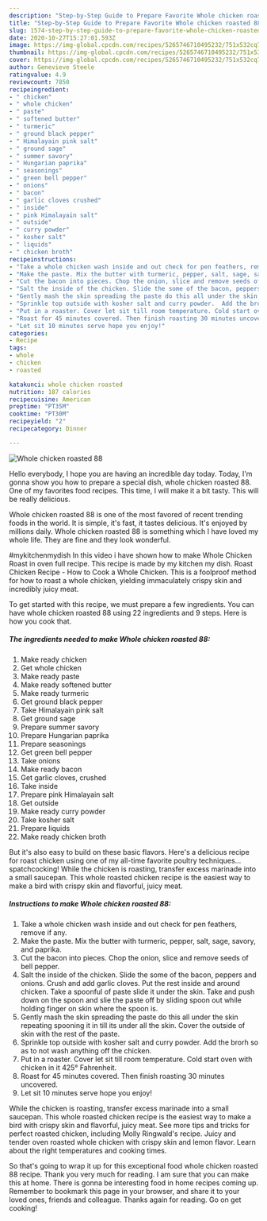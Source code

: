 ```yaml
---
description: "Step-by-Step Guide to Prepare Favorite Whole chicken roasted 88"
title: "Step-by-Step Guide to Prepare Favorite Whole chicken roasted 88"
slug: 1574-step-by-step-guide-to-prepare-favorite-whole-chicken-roasted-88
date: 2020-10-27T15:27:01.593Z
image: https://img-global.cpcdn.com/recipes/5265746710495232/751x532cq70/whole-chicken-roasted-88-recipe-main-photo.jpg
thumbnail: https://img-global.cpcdn.com/recipes/5265746710495232/751x532cq70/whole-chicken-roasted-88-recipe-main-photo.jpg
cover: https://img-global.cpcdn.com/recipes/5265746710495232/751x532cq70/whole-chicken-roasted-88-recipe-main-photo.jpg
author: Genevieve Steele
ratingvalue: 4.9
reviewcount: 7850
recipeingredient:
- " chicken"
- " whole chicken"
- " paste"
- " softened butter"
- " turmeric"
- " ground black pepper"
- " Himalayain pink salt"
- " ground sage"
- " summer savory"
- " Hungarian paprika"
- " seasonings"
- " green bell pepper"
- " onions"
- " bacon"
- " garlic cloves crushed"
- " inside"
- " pink Himalayain salt"
- " outside"
- " curry powder"
- " kosher salt"
- " liquids"
- " chicken broth"
recipeinstructions:
- "Take a whole chicken wash inside and out check for pen feathers, remove if any."
- "Make the paste. Mix the butter with turmeric, pepper, salt, sage, savory, and paprika."
- "Cut the bacon into pieces. Chop the onion, slice and remove seeds of bell pepper."
- "Salt the inside of the chicken. Slide the some of the bacon, peppers and onions. Crush and add garlic cloves. Put the rest inside and around chicken. Take a spoonful of paste slide it under the skin.  Take and push down on the spoon and slie the paste off by sliding spoon out while holding finger on skin where the spoon is."
- "Gently mash the skin spreading the paste do this all under the skin repeating spooning it in till its under all the skin. Cover the outside of skin with the rest of the paste."
- "Sprinkle top outside with kosher salt and curry powder.  Add the brorh so as to not wash anything off the chicken."
- "Put in a roaster. Cover let sit till room temperature. Cold start oven with chicken in it 425° Fahrenheit."
- "Roast for 45 minutes covered. Then finish roasting 30 minutes uncovered."
- "Let sit 10 minutes serve hope you enjoy!"
categories:
- Recipe
tags:
- whole
- chicken
- roasted

katakunci: whole chicken roasted 
nutrition: 187 calories
recipecuisine: American
preptime: "PT35M"
cooktime: "PT30M"
recipeyield: "2"
recipecategory: Dinner

---
```



![Whole chicken roasted 88](https://img-global.cpcdn.com/recipes/5265746710495232/751x532cq70/whole-chicken-roasted-88-recipe-main-photo.jpg)

Hello everybody, I hope you are having an incredible day today. Today, I'm gonna show you how to prepare a special dish, whole chicken roasted 88. One of my favorites food recipes. This time, I will make it a bit tasty. This will be really delicious.

Whole chicken roasted 88 is one of the most favored of recent trending foods in the world. It is simple, it's fast, it tastes delicious. It's enjoyed by millions daily. Whole chicken roasted 88 is something which I have loved my whole life. They are fine and they look wonderful.

#mykitchenmydish In this video i have shown how to make Whole Chicken Roast in oven full recipe. This recipe is made by my kitchen my dish. Roast Chicken Recipe - How to Cook a Whole Chicken. This is a foolproof method for how to roast a whole chicken, yielding immaculately crispy skin and incredibly juicy meat.


To get started with this recipe, we must prepare a few ingredients. You can have whole chicken roasted 88 using 22 ingredients and 9 steps. Here is how you cook that.

<!--inarticleads1-->

##### The ingredients needed to make Whole chicken roasted 88:

1. Make ready  chicken
1. Get  whole chicken
1. Make ready  paste
1. Make ready  softened butter
1. Make ready  turmeric
1. Get  ground black pepper
1. Take  Himalayain pink salt
1. Get  ground sage
1. Prepare  summer savory
1. Prepare  Hungarian paprika
1. Prepare  seasonings
1. Get  green bell pepper
1. Take  onions
1. Make ready  bacon
1. Get  garlic cloves, crushed
1. Take  inside
1. Prepare  pink Himalayain salt
1. Get  outside
1. Make ready  curry powder
1. Take  kosher salt
1. Prepare  liquids
1. Make ready  chicken broth


But it&#39;s also easy to build on these basic flavors. Here&#39;s a delicious recipe for roast chicken using one of my all-time favorite poultry techniques…spatchcocking! While the chicken is roasting, transfer excess marinade into a small saucepan. This whole roasted chicken recipe is the easiest way to make a bird with crispy skin and flavorful, juicy meat. 

<!--inarticleads2-->

##### Instructions to make Whole chicken roasted 88:

1. Take a whole chicken wash inside and out check for pen feathers, remove if any.
1. Make the paste. Mix the butter with turmeric, pepper, salt, sage, savory, and paprika.
1. Cut the bacon into pieces. Chop the onion, slice and remove seeds of bell pepper.
1. Salt the inside of the chicken. Slide the some of the bacon, peppers and onions. Crush and add garlic cloves. Put the rest inside and around chicken. Take a spoonful of paste slide it under the skin.  Take and push down on the spoon and slie the paste off by sliding spoon out while holding finger on skin where the spoon is.
1. Gently mash the skin spreading the paste do this all under the skin repeating spooning it in till its under all the skin. Cover the outside of skin with the rest of the paste.
1. Sprinkle top outside with kosher salt and curry powder.  Add the brorh so as to not wash anything off the chicken.
1. Put in a roaster. Cover let sit till room temperature. Cold start oven with chicken in it 425° Fahrenheit.
1. Roast for 45 minutes covered. Then finish roasting 30 minutes uncovered.
1. Let sit 10 minutes serve hope you enjoy!


While the chicken is roasting, transfer excess marinade into a small saucepan. This whole roasted chicken recipe is the easiest way to make a bird with crispy skin and flavorful, juicy meat. See more tips and tricks for perfect roasted chicken, including Molly Ringwald&#39;s recipe. Juicy and tender oven roasted whole chicken with crispy skin and lemon flavor. Learn about the right temperatures and cooking times. 

So that's going to wrap it up for this exceptional food whole chicken roasted 88 recipe. Thank you very much for reading. I am sure that you can make this at home. There is gonna be interesting food in home recipes coming up. Remember to bookmark this page in your browser, and share it to your loved ones, friends and colleague. Thanks again for reading. Go on get cooking!
